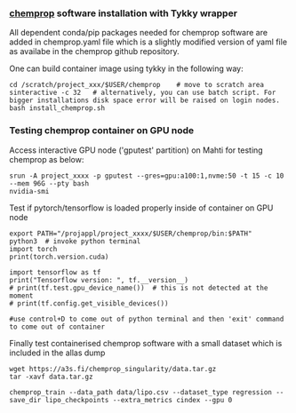 ### [chemprop](https://github.com/tonisi/chemprop.git) software installation with Tykky wrapper

All dependent conda/pip packages needed for chemprop software are added in chemprop.yaml file which is a slightly modified version of yaml file as availabe in the chemprop github repository.

One can build container image using tykky in the following way:

```
cd /scratch/project_xxx/$USER/chemprop    # move to scratch area
sinteractive -c 32   # alternatively, you can use batch script. For bigger installations disk space error will be raised on login nodes.
bash install_chemprop.sh   
```

### Testing chemprop container on GPU node

Access interactive GPU node ('gputest' partition) on Mahti for testing chemprop as below:

```
srun -A project_xxxx -p gputest --gres=gpu:a100:1,nvme:50 -t 15 -c 10 --mem 96G --pty bash
nvidia-smi
```

Test if pytorch/tensorflow is loaded properly inside of container on GPU node

```
export PATH="/projappl/project_xxxx/$USER/chemprop/bin:$PATH"
python3  # invoke python terminal
import torch
print(torch.version.cuda)

import tensorflow as tf
print("Tensorflow version: ", tf.__version__)
# print(tf.test.gpu_device_name())  # this is not detected at the moment
# print(tf.config.get_visible_devices()) 

#use control+D to come out of python terminal and then 'exit' command to come out of container

```
Finally test containerised chemprop software with a small dataset which is included in the allas dump

```
wget https://a3s.fi/chemprop_singularity/data.tar.gz
tar -xavf data.tar.gz

chemprop_train --data_path data/lipo.csv --dataset_type regression --save_dir lipo_checkpoints --extra_metrics cindex --gpu 0
```

